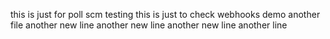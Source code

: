 this is just for poll scm testing
this is just to check webhooks demo
another file
another new line
another new line
another new line
another line
